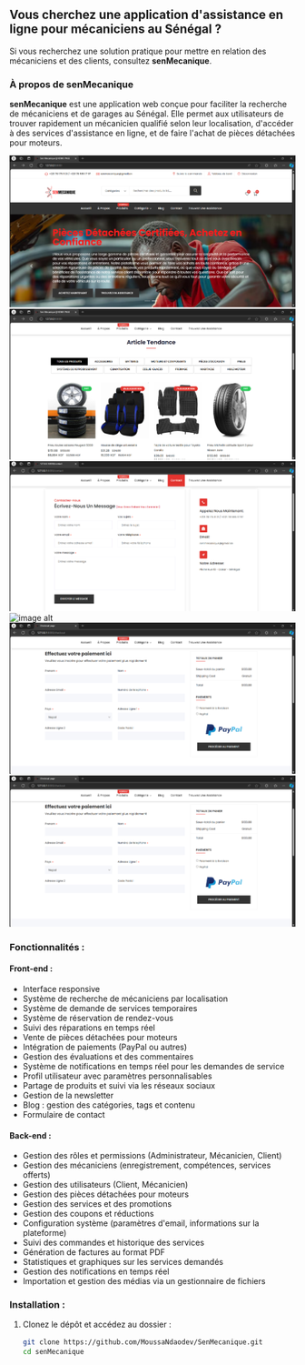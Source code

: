 ## Vous cherchez une application d'assistance en ligne pour mécaniciens au Sénégal ?

Si vous recherchez une solution pratique pour mettre en relation des mécaniciens et des clients, consultez **senMecanique**.

### À propos de **senMecanique**

**senMecanique** est une application web conçue pour faciliter la recherche de mécaniciens et de garages au Sénégal. Elle permet aux utilisateurs de trouver rapidement un mécanicien qualifié selon leur localisation, d'accéder à des services d'assistance en ligne, et de faire l'achat de pièces détachées pour moteurs.

![image alt](https://github.com/MoussaNdaodev/senMecanique/blob/master/page%20d'acceuil.png?raw=true)
![image alt](https://github.com/MoussaNdaodev/senMecanique/blob/master/page%20d'acceuil%20suite.png?raw=true)
![image alt[]()](https://github.com/MoussaNdaodev/senMecanique/blob/master/page%20de%20contact.png?raw=true)
![image alt](https://github.com/MoussaNdaodev/senMecanique/blob/master/page%20d%C3%A9tails%20produits.png?raw=true)
![image alt](https://github.com/MoussaNdaodev/senMecanique/blob/master/page%20de%20paiment.png?raw=true)
![image alt](https://github.com/MoussaNdaodev/senMecanique/blob/master/page%20de%20paiment.png?raw=true)

### Fonctionnalités :

#### Front-end :
- Interface responsive
- Système de recherche de mécaniciens par localisation
- Système de demande de services temporaires
- Système de réservation de rendez-vous
- Suivi des réparations en temps réel
- Vente de pièces détachées pour moteurs
- Intégration de paiements (PayPal ou autres)
- Gestion des évaluations et des commentaires
- Système de notifications en temps réel pour les demandes de service
- Profil utilisateur avec paramètres personnalisables
- Partage de produits et suivi via les réseaux sociaux
- Gestion de la newsletter
- Blog : gestion des catégories, tags et contenu
- Formulaire de contact

#### Back-end :
- Gestion des rôles et permissions (Administrateur, Mécanicien, Client)
- Gestion des mécaniciens (enregistrement, compétences, services offerts)
- Gestion des utilisateurs (Client, Mécanicien)
- Gestion des pièces détachées pour moteurs
- Gestion des services et des promotions
- Gestion des coupons et réductions
- Configuration système (paramètres d'email, informations sur la plateforme)
- Suivi des commandes et historique des services
- Génération de factures au format PDF
- Statistiques et graphiques sur les services demandés
- Gestion des notifications en temps réel
- Importation et gestion des médias via un gestionnaire de fichiers

### Installation :

1. Clonez le dépôt et accédez au dossier :
   ```bash
   git clone https://github.com/MoussaNdaodev/SenMecanique.git
   cd senMecanique
